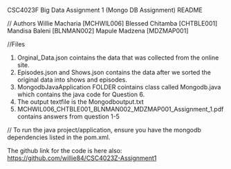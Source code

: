 
CSC4023F Big Data Assignment 1 (Mongo DB Assignment) README

// Authors
Willie Macharia [MCHWIL006]
Blessed Chitamba [CHTBLE001]
Mandisa Baleni [BLNMAN002]
Mapule Madzena [MDZMAP001]

//Files 

1. Orginal_Data.json cointains the data that was collected from the online site.
2. Episodes.json and Shows.json contains the data after we sorted the original data into shows and episodes.
3. MongodbJavaApplication FOLDER cointains class called Mongodb.java which contains the java code for Question 6. 
4. The output textfile is the Mongodboutput.txt
5. MCHWIL006_CHTBLE001_BLNMAN002_MDZMAP001_Assignment_1.pdf contains answers from question 1-5 


// To run the java project/application, ensure you have the mongodb dependencies listed in the pom.xml.

The github link for the code is here also: https://github.com/willie84/CSC4023Z-Assignment1


